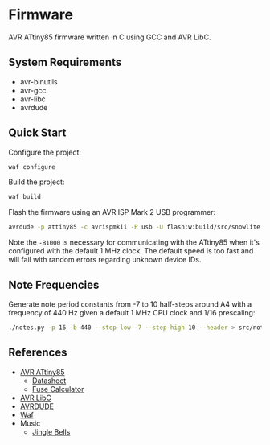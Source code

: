 # Firmware

AVR ATtiny85 firmware written in C using GCC and AVR LibC.

## System Requirements

* avr-binutils
* avr-gcc
* avr-libc
* avrdude

## Quick Start

Configure the project:

```bash
waf configure
```

Build the project:

```bash
waf build
```

Flash the firmware using an AVR ISP Mark 2 USB programmer:

```bash
avrdude -p attiny85 -c avrispmkii -P usb -U flash:w:build/src/snowlite.hex -B1000
```

Note the `-B1000` is necessary for communicating with the ATtiny85 when it's
configured with the default 1 MHz clock. The default speed is too fast and will
fail with random errors regarding unknown device IDs.

## Note Frequencies

Generate note period constants from -7 to 10 half-steps around A4 with a
frequency of 440 Hz given a default 1 MHz CPU clock and 1/16 prescaling:

```bash
./notes.py -p 16 -b 440 --step-low -7 --step-high 10 --header > src/notes.h
```

## References

* [AVR ATtiny85](https://www.microchip.com/wwwproducts/en/ATtiny85)
  * [Datasheet](http://ww1.microchip.com/downloads/en/DeviceDoc/Atmel-2586-AVR-8-bit-Microcontroller-ATtiny25-ATtiny45-ATtiny85_Datasheet.pdf)
  * [Fuse Calculator](http://www.engbedded.com/fusecalc/)
* [AVR LibC](http://www.nongnu.org/avr-libc/)
* [AVRDUDE](http://savannah.nongnu.org/projects/avrdude)
* [Waf](https://waf.io/)
* Music
  * [Jingle Bells](https://www.christmasmusicsongs.com/christmas-carol-lyrics-PDFs/jingle-bells-sheet-music-lyrics.pdf)
